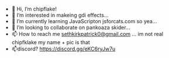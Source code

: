 - 👋 Hi, I’m chipflake!
- 👀 I’m interested in makeing gdi effects...
- 🌱 I’m currently learning JavaScripton jsforcats.com so yea...
- 💞️ I’m looking to collaborate on pankoaza skider...
- 📫 How to reach me sethkirkpatrick0@gmail.com ...
im not real chipfklake my name + pic is that
- 📫discord? https://discord.gg/eKC6ryJw7u
